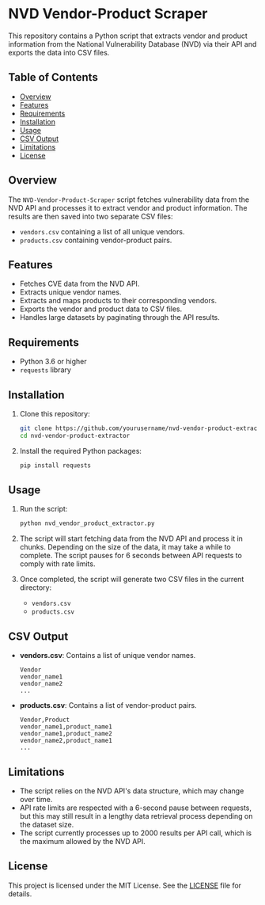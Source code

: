 # NVD Vendor-Product Scraper

This repository contains a Python script that extracts vendor and product information from the National Vulnerability Database (NVD) via their API and exports the data into CSV files.

## Table of Contents

- [Overview](#overview)
- [Features](#features)
- [Requirements](#requirements)
- [Installation](#installation)
- [Usage](#usage)
- [CSV Output](#csv-output)
- [Limitations](#limitations)
- [License](#license)

## Overview

The `NVD-Vendor-Product-Scraper` script fetches vulnerability data from the NVD API and processes it to extract vendor and product information. The results are then saved into two separate CSV files:
- `vendors.csv` containing a list of all unique vendors.
- `products.csv` containing vendor-product pairs.

## Features

- Fetches CVE data from the NVD API.
- Extracts unique vendor names.
- Extracts and maps products to their corresponding vendors.
- Exports the vendor and product data to CSV files.
- Handles large datasets by paginating through the API results.

## Requirements

- Python 3.6 or higher
- `requests` library

## Installation

1. Clone this repository:
    ```bash
    git clone https://github.com/yourusername/nvd-vendor-product-extractor.git
    cd nvd-vendor-product-extractor
    ```

2. Install the required Python packages:
    ```bash
    pip install requests
    ```

## Usage

1. Run the script:
    ```bash
    python nvd_vendor_product_extractor.py
    ```

2. The script will start fetching data from the NVD API and process it in chunks. Depending on the size of the data, it may take a while to complete. The script pauses for 6 seconds between API requests to comply with rate limits.

3. Once completed, the script will generate two CSV files in the current directory:
    - `vendors.csv`
    - `products.csv`

## CSV Output

- **vendors.csv**: Contains a list of unique vendor names.
    ```
    Vendor
    vendor_name1
    vendor_name2
    ...
    ```

- **products.csv**: Contains a list of vendor-product pairs.
    ```
    Vendor,Product
    vendor_name1,product_name1
    vendor_name1,product_name2
    vendor_name2,product_name1
    ...
    ```

## Limitations

- The script relies on the NVD API's data structure, which may change over time.
- API rate limits are respected with a 6-second pause between requests, but this may still result in a lengthy data retrieval process depending on the dataset size.
- The script currently processes up to 2000 results per API call, which is the maximum allowed by the NVD API.

## License

This project is licensed under the MIT License. See the [LICENSE](LICENSE) file for details.
